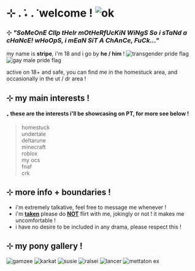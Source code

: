 # ⊹ . ݁˖ . ݁ welcome ! ![ok](https://64.media.tumblr.com/tumblr_m7y2q2r3OR1qljw4m.gif)
### ⊹  _"SoMeOnE ClIp tHeIr mOtHeRfUcKiN WiNgS So i sTaNd a cHaNcE! wHoOpS, i mEaN SiT A ChAnCe, FuCk..."_ 
my name is **stripe**, i'm 18 and i go by **he / him** !  ![transgender pride flag](https://i.postimg.cc/6q5tgvQP/transgender-5-stripes-20-px.png)  ![gay male pride flag](https://i.postimg.cc/gc5MkX6x/ocean-5-stripe.png)
  
active on 18+ and safe, you can find me in the homestuck area, and occasionally in the ut / dr area !
  
## ⊹ my main interests !
#### ₊ these are the interests i'll be showcasing on PT, for more see below !
>homestuck  
>undertale  
>deltarune  
>minecraft  
>roblox  
>my ocs  
>fnaf  
>crk  

## ⊹ more info + boundaries !

- i'm extremely talkative, feel free to message me whenever !
- i'm **<ins>taken</ins>** please do **<ins>NOT</ins>** flirt with me, jokingly or not ! it makes me uncomfortable !
- i have no desire to be included in any drama, please respect this !

  
## ⊹ my pony gallery !
![gamzee](https://i.imgur.com/Eg8D5o7.gif) ![karkat](https://i.imgur.com/2hF0eQz.gif) ![susie](https://i.imgur.com/i5DdJzp.gif) ![ralsei](https://i.imgur.com/nzVQhYl.gif) ![lancer](https://i.imgur.com/tV8HvHx.gif) ![mettaton ex](https://i.imgur.com/oRUhdDW.gif)
